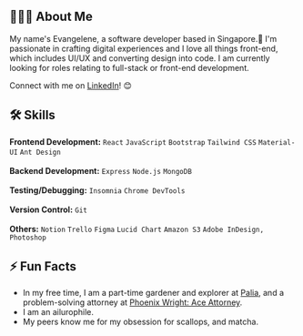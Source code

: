 ## 👩🏻‍💻 About Me

My name's Evangelene, a software developer based in Singapore.👋 I'm passionate in crafting digital experiences and I love all things front-end, which includes UI/UX and converting design into code. I am currently looking for roles relating to full-stack or front-end development.

Connect with me on [LinkedIn](https://www.linkedin.com/in/evangeleneyap/)! 😊

## 🛠️ Skills
**Frontend Development:** `React` `JavaScript` `Bootstrap` `Tailwind CSS` `Material-UI` `Ant Design`<br /><br />
**Backend Development:** `Express` `Node.js` `MongoDB` <br /><br />
**Testing/Debugging:** `Insomnia` `Chrome DevTools`<br /><br />
**Version Control:** `Git`<br /><br />
**Others:** `Notion` `Trello` `Figma` `Lucid Chart` `Amazon S3` `Adobe InDesign, Photoshop`

## ⚡️ Fun Facts
- In my free time, I am a part-time gardener and explorer at [Palia](https://palia.com/), and a problem-solving attorney at [Phoenix Wright: Ace Attorney](https://www.ace-attorney.com/).
- I am an ailurophile.
- My peers know me for my obsession for scallops, and matcha.
